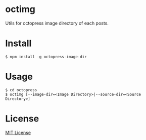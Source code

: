 octimg
=======


Utils for octopress image directory of each posts.


# Install

```
$ npm install -g octopress-image-dir
```

# Usage

```
$ cd octopress
$ octimg [--image-dir=<Image Directory>|--source-dir=<Source Directory>]
```

# License

[MIT License](http://opensource.org/licenses/MIT)
